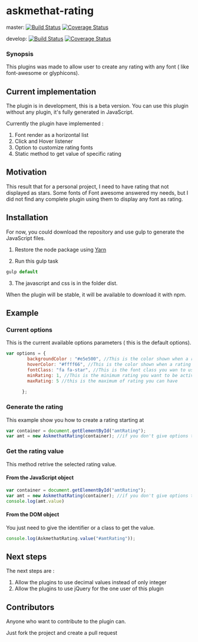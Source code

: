 # askmethat-rating

master:
[![Build Status](https://travis-ci.org/AlexTeixeira/powerful-rating.svg?branch=master)](https://travis-ci.org/AlexTeixeira/powerful-rating.svg?branch=master)
[![Coverage Status](https://coveralls.io/repos/github/AlexTeixeira/powerful-rating/badge.svg?branch=master)](https://coveralls.io/github/AlexTeixeira/powerful-rating?branch=master)

develop:
[![Build Status](https://travis-ci.org/AlexTeixeira/powerful-rating.svg?branch=develop)](https://travis-ci.org/AlexTeixeira/powerful-rating.svg?branch=develop)
[![Coverage Status](https://coveralls.io/repos/github/AlexTeixeira/powerful-rating/badge.svg?branch=develop)](https://coveralls.io/github/AlexTeixeira/powerful-rating?branch=develop)


### Synopsis

This plugins was made to allow user to create any rating with any font ( like font-awesome or glyphicons).

## Current implementation

The plugin is in development, this is a beta version. You can use this plugin without any plugin, it's fully generated in JavaScript.

Currently the plugin have implemented : 

1. Font render as a horizontal list
2. Click and Hover listener
3. Option to customize rating fonts
4. Static method to get value of specific rating

## Motivation

This result that for a personal project, I need to have rating that not displayed as stars.
Some fonts of Font awesome answered my needs, but I did not find any complete plugin using them to display any font as rating.

## Installation

For now, you could download the repository and use gulp to generate the JavaScript files.

1. Restore the node package using [Yarn](https://yarnpkg.com/)

2. Run this gulp task

```javascript
gulp default
```
3. The javascript and css is in the folder dist.

When the plugin will be stable, it will be available to download it with npm.

## Example

### Current options

This is the current available options parameters ( this is the default options).

```javascript
var options = {
        backgroundColor : "#e5e500", //This is the color shown when a rating is not "active"
        hoverColor: "#ffff66", //This is the color shown when a rating is  "active"
        fontClass: "fa fa-star", //This is the font class you wan to use
        minRating: 1, //This is the minimum rating you want to be active
        maxRating: 5 //this is the maximum of rating you can have
      
      };
```


### Generate the rating

This example show you how to create a rating starting at 

```javascript
var container = document.getElementById("amtRating");
var amt = new AskmethatRating(container); //if you don't give options to the class, it will use the default ones
```

### Get the rating value

This method retrive the selected rating value.

#### From the JavaScript object

```javascript
var container = document.getElementById("amtRating");
var amt = new AskmethatRating(container); //if you don't give options to the class, it will use the default ones
console.log(amt.value)
```

#### From the DOM object

You just need to give the identifier or a class to get the value.

```javascript
console.log(AskmethatRating.value("#amtRating")); 
```


## Next steps

The next steps are :

1. Allow the plugins to use decimal values instead of only integer
2. Allow the plugins to use jQuery for the one user of this plugin

## Contributors

Anyone who want to contribute to the plugin can.

Just fork the project and create a pull request